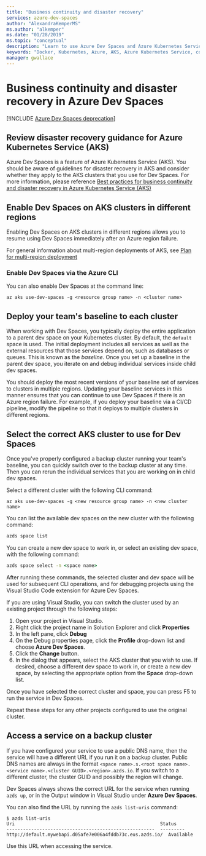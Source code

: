 ```yaml
---
title: "Business continuity and disaster recovery"
services: azure-dev-spaces
author: "AlexandraKemperMS"
ms.author: "alkemper"
ms.date: "01/28/2019"
ms.topic: "conceptual"
description: "Learn to use Azure Dev Spaces and Azure Kubernetes Services to provide business continuity and prepare for disaster recovery"
keywords: "Docker, Kubernetes, Azure, AKS, Azure Kubernetes Service, containers, Helm, service mesh, service mesh routing, kubectl, k8s "
manager: gwallace
---
```

# Business continuity and disaster recovery in Azure Dev Spaces

[!INCLUDE [Azure Dev Spaces deprecation](../../../includes/dev-spaces-deprecation.md)]

## Review disaster recovery guidance for Azure Kubernetes Service (AKS)

Azure Dev Spaces is a feature of Azure Kubernetes Service (AKS). You should be aware of guidelines for disaster recovery in AKS and consider whether they apply to the AKS clusters that you use for Dev Spaces. For more information, please reference [Best practices for business continuity and disaster recovery in Azure Kubernetes Service (AKS)](../../aks/operator-best-practices-multi-region.md)

## Enable Dev Spaces on AKS clusters in different regions

Enabling Dev Spaces on AKS clusters in different regions allows you to resume using Dev Spaces immediately after an Azure region failure.

For general information about multi-region deployments of AKS, see [Plan for multi-region deployment](../../aks/operator-best-practices-multi-region.md#plan-for-multiregion-deployment)

### Enable Dev Spaces via the Azure CLI

You can also enable Dev Spaces at the command line:

```azurecli
az aks use-dev-spaces -g <resource group name> -n <cluster name>
```

## Deploy your team's baseline to each cluster

When working with Dev Spaces, you typically deploy the entire application to a parent dev space on your Kubernetes cluster. By default, the `default` space is used. The initial deployment includes all services as well as the external resources that those services depend on, such as databases or queues. This is known as the *baseline*. Once you set up a baseline in the parent dev space, you iterate on and debug individual services inside child dev spaces.

You should deploy the most recent versions of your baseline set of services to clusters in multiple regions. Updating your baseline services in this manner ensures that you can continue to use Dev Spaces if there is an Azure region failure. For example, if you deploy your baseline via a CI/CD pipeline, modify the pipeline so that it deploys to multiple clusters in different regions.

## Select the correct AKS cluster to use for Dev Spaces

Once you've properly configured a backup cluster running your team's baseline, you can quickly switch over to the backup cluster at any time. Then you can rerun the individual services that you are working on in child dev spaces.

Select a different cluster with the following CLI command:

```azurecli
az aks use-dev-spaces -g <new resource group name> -n <new cluster name>
```

You can list the available dev spaces on the new cluster with the following command:

```cmd
azds space list
```

You can create a new dev space to work in, or select an existing dev space, with the following command:

```cmd
azds space select -n <space name>
```

After running these commands, the selected cluster and dev space will be used for subsequent CLI operations, and for debugging projects using the Visual Studio Code extension for Azure Dev Spaces.

If you are using Visual Studio, you can switch the cluster used by an existing project through the following steps:

1. Open your project in Visual Studio.
1. Right click the project name in Solution Explorer and click **Properties**
1. In the left pane, click **Debug**
1. On the Debug properties page, click the **Profile** drop-down list and choose **Azure Dev Spaces**.
1. Click the **Change** button.
1. In the dialog that appears, select the AKS cluster that you wish to use. If desired, choose a different dev space to work in, or create a new dev space, by selecting the appropriate option from the **Space** drop-down list.

Once you have selected the correct cluster and space, you can press F5 to run the service in Dev Spaces.

Repeat these steps for any other projects configured to use the original cluster.

## Access a service on a backup cluster

If you have configured your service to use a public DNS name, then the service will have a different URL if you run it on a backup cluster. Public DNS names are always in the format `<space name>.s.<root space name>.<service name>.<cluster GUID>.<region>.azds.io`. If you switch to a different cluster, the cluster GUID and possibly the region will change.

Dev Spaces always shows the correct URL for the service when running `azds up`, or in the Output window in Visual Studio under **Azure Dev Spaces**.

You can also find the URL by running the `azds list-uris` command:
```
$ azds list-uris
Uri                                                     Status
------------------------------------------------------  ---------
http://default.mywebapi.d05afe7e006a4fddb73c.eus.azds.io/  Available
```

Use this URL when accessing the service.

